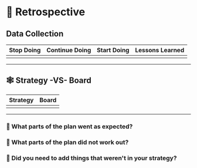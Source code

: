 # 💫 Retrospective

## Data Collection

| Stop Doing    | Continue Doing  | Start Doing | Lessons Learned |
| ------        | :-----:         | :-----:     | :-------:       |
|               |                 |             |                 |

---

## 🕸 Strategy -VS- Board

|      Strategy      |        Board           |
|      :------:      |       :-----:          |
|                    |                        |

---

### 🌱 What parts of the plan went as expected?

### 🌱 What parts of the plan did not work out?

### 🌱 Did you need to add things that weren't in your strategy?
